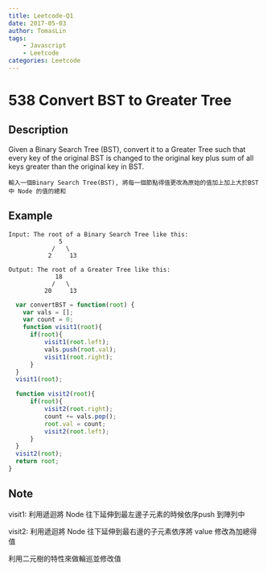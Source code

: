 ```yaml
---
title: Leetcode-Q1
date: 2017-05-03
author: TomasLin
tags:
    - Javascript
    - Leetcode
categories: Leetcode
---
```


# 538 Convert BST to Greater Tree

## Description

Given a Binary Search Tree (BST), convert it to a Greater Tree such that every key of the original BST is changed to the original key plus sum of all keys greater than the original key in BST.

```
輸入一個Binary Search Tree(BST), 將每一個節點得值更改為原始的值加上加上大於BST中 Node 的值的總和
```

## Example

```
Input: The root of a Binary Search Tree like this:
              5
            /   \
           2     13

Output: The root of a Greater Tree like this:
             18
            /   \
          20     13
```

```javascript
  var convertBST = function(root) {
    var vals = [];
    var count = 0;
    function visit1(root){
      if(root){
          visit1(root.left);
          vals.push(root.val);
          visit1(root.right);
      }
  }
  visit1(root);

  function visit2(root){
      if(root){
          visit2(root.right);
          count += vals.pop();
          root.val = count;
          visit2(root.left);
      }
  }
  visit2(root);
  return root;
}
```

## Note

visit1: 利用遞迴將 Node 往下延伸到最左邊子元素的時候依序push 到陣列中

visit2: 利用遞迴將 Node 往下延伸到最右邊的子元素依序將 value 修改為加總得值

利用二元樹的特性來做輪巡並修改值
